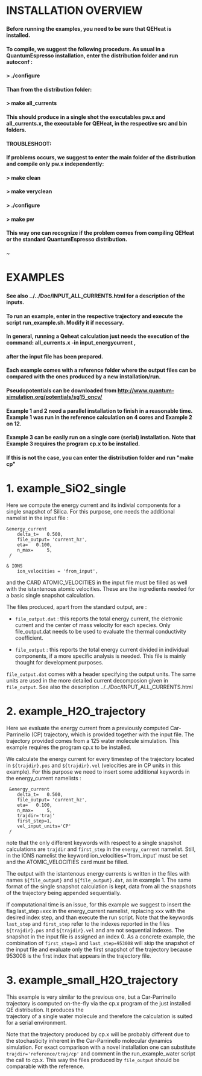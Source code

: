 # INSTALLATION OVERVIEW
###
#### Before running the examples, you need to be sure that QEHeat is installed.
#### To compile, we suggest the following procedure. As usual in a QuantumEspresso installation, enter the distribution folder and run autoconf :
####
#### > ./configure
#### 
#### Than from the distribution folder:
####
#### >  make all_currents
####
#### This should produce in a single shot the executables pw.x and all_currents.x, the executable for QEHeat, in the respective src and bin folders.
####
#### TROUBLESHOOT: 
#### If problems occurs, we suggest to enter the main folder of the distribution and compile only pw.x independently:
####
#### >  make clean
#### >  make veryclean
#### >  ./configure
#### >  make pw
####
#### This way one can recognize if the problem comes from compiling QEHeat or the standard QuantumEspresso distribution.
####
~                                          

# EXAMPLES
### 
#### See also ../../Doc/INPUT_ALL_CURRENTS.html for a description of the inputs.
#### To run an example, enter in the respective trajectory and execute the script run_example.sh. Modify it if necessary.
#### In general, running a Qeheat calculation just needs the execution of the command: all_currents.x -in input_energycurrent , 
#### after the input file has been prepared.
####
#### Each example comes with a reference folder where the output files can be compared with the ones produced by a new installation/run.
#### Pseudopotentials can be downloaded from http://www.quantum-simulation.org/potentials/sg15_oncv/
#### Example 1 and 2 need a parallel installation to finish in a reasonable time. Example 1 was run in the reference calculation on 4 cores and Example 2 on 12. 
####
#### Example 3 can be easily run on a single core (serial) installation. Note that Example 3 requires the program cp.x to be installed.
#### If this is not the case, you can enter the distribution folder and run "make cp"  



# 1. example_SiO2_single  



Here we compute the energy current and its indivial components for a single snapshot of Silica. 
For this purpose, one needs the additional namelist in the input file :

```
&energy_current
    delta_t=   0.500,
    file_output= 'current_hz',
    eta=   0.100,
    n_max=     5,
 /

& IONS
    ion_velocities = 'from_input',
```

and the CARD ATOMIC_VELOCITIES in the input file must be filled as well with the istantenous atomic velocities.
These are the ingredients needed for a basic single snapshot calculation.
 
The files produced, apart from the standard output, are :

- `file_output.dat` : this reports the total energy current, the eletronic current and the center of mass velocity for each species.
Only file_output.dat needs to be used to evaluate the thermal conductivity coefficient.

- `file_output` : this reports the total energy current divided in individual components, if a more specific analysis is needed. This file is mainly thought for development purposes.

`file_output.dat` comes with a header specifying the output units. The same units are used in the more detailed current decomposion given in `file_output`.
 See also the description ../../Doc/INPUT_ALL_CURRENTS.html 



# 2. example_H2O_trajectory



Here we evaluate the energy current from a previously computed Car-Parrinello (CP) trajectory, which is provided together with the input file. The trajectory provided 
comes from a 125 water molecule simulation. This example requires the program cp.x to be installed.

We calculate the energy current for every timestep of the trajectory located in  `${trajdir}.pos` and `${trajdir}.vel` (velocities are in CP units in this example). 
For this purpose we need to insert some additional keywords in the energy_current namelists :

```
 &energy_current
    delta_t=   0.500,
    file_output= 'current_hz',
    eta=   0.100,
    n_max=     5,
    trajdir='traj'
    first_step=1,
    vel_input_units='CP'
 /
```

note that the only different keywords with respect to a single snapshot calculations are `trajdir` and `first_step` in the `energy_current` namelist. Still, in the IONS namelist 
the keyword ion_velocities='from_input' must be set and the ATOMIC_VELOCITIES card must be filled.

The output with the istantenous energy currents is written in the files with names `${file_output}` and `${file_output}.dat`, as in example 1. 
The same format of the single snapshot calculation is kept, data from all the snapshots of the trajectory being appended sequentially.

If computational time is an issue, for this example we suggest to insert the flag last_step=xxx in the energy_current namelist,
replacing xxx with the desired index step, and than execute the run script.
Note that the keywords  `last_step` and  `first_step` refer to the indexes reported in the files  `${trajdir}.pos` and `${trajdir}.vel` and are not sequential indexes. The snapshot
in the input file is assigned an index 0. As a concrete example, the combination of `first_step=1`  and `last_step=953008` will skip the snapshot of the input file and
evaluate only the first snapshot of the trajectory because 953008 is the first index that appears in the trajectory file.



# 3. example_small_H2O_trajectory



This example is very similar to the previous one, but a Car-Parrinello trajectory is computed on-the-fly via the cp.x program of the just installed QE distribution. It produces the  
trajectory of a single water molecule and therefore the calculation is suited for a serial environment. 

Note that the trajectory produced by cp.x will be probably different due to the stochasticity inherent in the Car-Parrinello molecular dynamics simulation. For exact comparison 
with a novel installation one can substitute `trajdir='reference/traj/cp'` and comment in the run_example_water script the call to cp.x. This way the files produced by `file_output`
should be comparable with the reference. 




